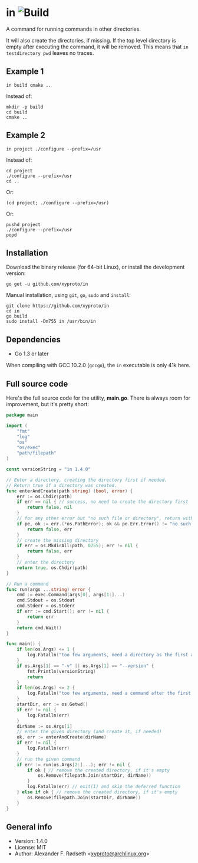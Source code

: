 # in ![Build](https://github.com/xyproto/in/workflows/Build/badge.svg)

A command for running commands in other directories.

It will also create the directories, if missing. If the top level directory is empty after executing the command, it will be removed. This means that `in testdirectory pwd` leaves no traces.

## Example 1

    in build cmake ..

Instead of:

    mkdir -p build
    cd build
    cmake ..

## Example 2

    in project ./configure --prefix=/usr

Instead of:

    cd project
    ./configure --prefix=/usr
    cd ..

Or:

    (cd project; ./configure --prefix=/usr)

Or:

    pushd project
    ./configure --prefix=/usr
    popd

## Installation

Download the binary release (for 64-bit Linux), or install the development version:

    go get -u github.com/xyproto/in

Manual installation, using `git`, `go`, `sudo` and `install`:

    git clone https://github.com/xyproto/in
    cd in
    go build
    sudo install -Dm755 in /usr/bin/in

## Dependencies

* Go 1.3 or later

When compiling with GCC 10.2.0 (`gccgo`), the `in` executable is only 41k here.

## Full source code

Here's the full source code for the utility, **main.go**. There is always room for improvement, but it's pretty short:

```go
package main

import (
	"fmt"
	"log"
	"os"
	"os/exec"
	"path/filepath"
)

const versionString = "in 1.4.0"

// Enter a directory, creating the directory first if needed.
// Return true if a directory was created.
func enterAndCreate(path string) (bool, error) {
	err := os.Chdir(path)
	if err == nil { // success, no need to create the directory first
		return false, nil
	}
	// for any other error but "no such file or directory", return with an error
	if pe, ok := err.(*os.PathError); ok && pe.Err.Error() != "no such file or directory" {
		return false, err
	}
	// create the missing directory
	if err = os.MkdirAll(path, 0755); err != nil {
		return false, err
	}
	// enter the directory
	return true, os.Chdir(path)
}

// Run a command
func run(args ...string) error {
	cmd := exec.Command(args[0], args[1:]...)
	cmd.Stdout = os.Stdout
	cmd.Stderr = os.Stderr
	if err := cmd.Start(); err != nil {
		return err
	}
	return cmd.Wait()
}

func main() {
	if len(os.Args) <= 1 {
		log.Fatalln("too few arguments, need a directory as the first argument")
	}
	if os.Args[1] == "-v" || os.Args[1] == "--version" {
		fmt.Println(versionString)
		return
	}
	if len(os.Args) <= 2 {
		log.Fatalln("too few arguments, need a command after the first argument")
	}
	startDir, err := os.Getwd()
	if err != nil {
		log.Fatalln(err)
	}
	dirName := os.Args[1]
	// enter the given directory (and create it, if needed)
	ok, err := enterAndCreate(dirName)
	if err != nil {
		log.Fatalln(err)
	}
	// run the given command
	if err := run(os.Args[2:]...); err != nil {
		if ok { // remove the created directory, if it's empty
			os.Remove(filepath.Join(startDir, dirName))
		}
		log.Fatalln(err) // exit(1) and skip the deferred function
	} else if ok { // remove the created directory, if it's empty
		os.Remove(filepath.Join(startDir, dirName))
	}
}
```

## General info

* Version: 1.4.0
* License: MIT
* Author: Alexander F. Rødseth &lt;xyproto@archlinux.org&gt;
